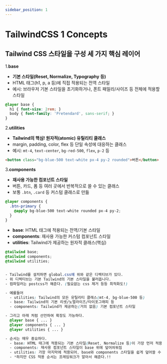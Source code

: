 ```yaml
---
sidebar_position: 1
---
```


# TailwindCSS 1 Concepts   


## Tailwind CSS 스타일을 구성 세 가지 핵심 레이어    

1.**base**
- **기본 스타일(Reset, Normalize, Typography 등)**  
- HTML 태그(h1, p, a 등)에 직접 적용되는 전역 스타일  
- 예시: 브라우저 기본 스타일을 초기화하거나, 폰트 패밀리/사이즈 등 전체에 적용할 스타일

```css
@layer base {
  h1 { font-size: 2rem; }
  body { font-family: 'Pretendard', sans-serif; }
}
```  


2.**utilities**
- **Tailwind의 핵심! 원자적(atomic) 유틸리티 클래스**
- margin, padding, color, flex 등 단일 속성에 대응하는 클래스
- 예시: `mt-4`, `text-center`, `bg-red-500`, `flex`, `p-2` 등

```html
<button class="bg-blue-500 text-white px-4 py-2 rounded">버튼</button>
```


3.**components**
- **재사용 가능한 컴포넌트 스타일**
- 버튼, 카드, 폼 등 여러 곳에서 반복적으로 쓸 수 있는 클래스  
- 보통 `.btn`, `.card` 등 커스텀 클래스로 만듦

```css
@layer components {
  .btn-primary {
    @apply bg-blue-500 text-white rounded px-4 py-2;
  }
}
```

- **base**: HTML 태그에 적용되는 전역/기본 스타일
- **components**: 재사용 가능한 커스텀 컴포넌트 스타일
- **utilities**: Tailwind가 제공하는 원자적 클래스(핵심)


```css
@tailwind base; 
@tailwind components;
@tailwind utilities;


- Tailwind를 설치하면 global.css에 위와 같은 디렉티브가 있다.  
- 위 디렉티브는 기본 Tailwind의 기본 스타일을 불러옵니다.    
- 컴파일러는 postcss가 해준다. (필요없는 css 제거 등등 최적화도!)  

- 예를들어 
  - utilities: Tailwind의 모든 유틸리티 클래스(mt-4, bg-blue-500 등)
  - base: Tailwind의 기본 리셋/노멀라이즈/타이포그래피 등
  - components: Tailwind가 제공하는(거의 없음) 기본 컴포넌트 스타일

- 그리고 아래 처럼 선언하여 확장도 가능하다.  
  @layer base { ... }
  @layer components { ... }
  @layer utilities { ... }

- 순서는 매우 중요하다.  
  - base: HTML 태그에 적용되는 기본 스타일(Reset, Normalize 등)이 가장 먼저 적용되어야 함  
  - components: 재사용 컴포넌트 스타일이 base 위에 덮어씌워짐  
  - utilities: 가장 마지막에 적용되어, base와 components 스타일을 쉽게 덮어쓸 수 있음  
  - *하지만 CSS 적용 순서는 프레임워크가 알아서 해준다.!! 

```